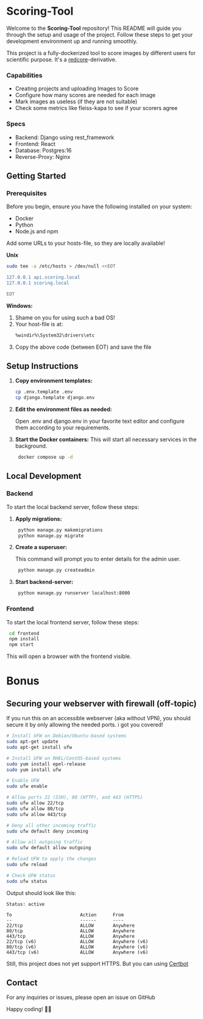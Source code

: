# Scoring-Tool
Welcome to the **Scoring-Tool** repository! This README will guide you through the setup and usage of the project. Follow these steps to get your development environment up and running smoothly.

This project is a fully-dockerized tool to score images by different users for scientific purpose. It's a [redcore](https://github.com/RedCore161/redcore "redcore")-derivative.

### Capabilities
* Creating projects and uploading Images to Score
* Configure how many scores are needed for each image
* Mark images as useless (if they are not suitable)
* Check some metrics like fleiss-kapa to see if your scorers agree

### Specs
* Backend: Django using rest_framework
* Frontend: React
* Database: Postgres:16
* Reverse-Proxy: Nginx

## Getting Started

### Prerequisites

Before you begin, ensure you have the following installed on your system:

- Docker
- Python
- Node.js and npm


Add some URLs to your hosts-file, so they are locally available!

**Unix**

   ```sh
   sudo tee -a /etc/hosts > /dev/null <<EOT
   
   127.0.0.1 api.scoring.local
   127.0.0.1 scoring.local   
  
   EOT
   ```

**Windows:**
1. Shame on you for using such a bad OS!
2. Your host-file is at:
   ```sh
   %windir%\System32\drivers\etc
   ```
3. Copy the above code (between EOT) and save the file


## Setup Instructions

1. **Copy environment templates:**

   ```sh
   cp .env.template .env
   cp django.template django.env
   ```


2. **Edit the environment files as needed:**

    Open .env and django.env in your favorite text editor and configure them according to your requirements.

3. **Start the Docker containers:**
   This will start all necessary services in the background.
   ```sh
    docker compose up -d
   ```

## Local Development
### Backend

To start the local backend server, follow these steps:

1. **Apply migrations:**

   ```sh
    python manage.py makemigrations
    python manage.py migrate
   ```

2. **Create a superuser:**
   
   This command will prompt you to enter details for the admin user.
   ```sh
    python manage.py createadmin
   ```

3. **Start backend-server:**
   ```sh
    python manage.py runserver localhost:8000
    ```
### Frontend

To start the local frontend server, follow these steps:
   ```sh
    cd frontend
    npm install
    npm start
   ```

This will open a browser with the frontend visible.

[comment]: <> (## License)
[comment]: <> (This project is licensed under the MIT License. See the LICENSE file for more details.)

# Bonus
## Securing your webserver with firewall (off-topic)
If you run this on an accessible webserver (aka without VPN), you should secure it by only allowing the needed ports. i got you covered!

   ```sh
   # Install UFW on Debian/Ubuntu-based systems
   sudo apt-get update
   sudo apt-get install ufw
   
   # Install UFW on RHEL/CentOS-based systems
   sudo yum install epel-release
   sudo yum install ufw
   
   # Enable UFW
   sudo ufw enable
   
   # Allow ports 22 (SSH), 80 (HTTP), and 443 (HTTPS)
   sudo ufw allow 22/tcp
   sudo ufw allow 80/tcp
   sudo ufw allow 443/tcp
   
   # Deny all other incoming traffic
   sudo ufw default deny incoming
   
   # Allow all outgoing traffic
   sudo ufw default allow outgoing
   
   # Reload UFW to apply the changes
   sudo ufw reload
   
   # Check UFW status
   sudo ufw status
   ```

Output should look like this:
   ```
   Status: active
   
   To                         Action      From
   --                         ------      ----
   22/tcp                     ALLOW       Anywhere
   80/tcp                     ALLOW       Anywhere
   443/tcp                    ALLOW       Anywhere
   22/tcp (v6)                ALLOW       Anywhere (v6)
   80/tcp (v6)                ALLOW       Anywhere (v6)
   443/tcp (v6)               ALLOW       Anywhere (v6)
   ```

Still, this project does not yet support HTTPS. But you can using [Certbot](https://certbot.eff.org/)


## Contact

For any inquiries or issues, please open an issue on GitHub

Happy coding! 🎉🚀
